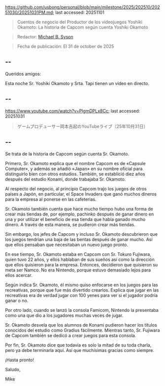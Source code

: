 https://github.com/usbong/personal/blob/main/milestone/2025/202510/20251030/20251031PM.md; last accessed: 20251101

> Cuentos de negocio del Productor de los videojuegos Yoshiki Okamoto: La historia de Capcom según cuenta Yoshiki Okamoto

> Redactor: [Michael B. Syson](https://www.linkedin.com/in/michaelsyson/)

> Fecha de publicación: El 31 de october de 2025

## --

Queridos amigos:

Esta noche Sr. Yoshiki Okamoto y Srta. Tapi tienen un vídeo en directo.

## --

https://www.youtube.com/watch?v=PlgmDPLx8Cc; last accessed: 20251031

> ゲームプロデューサー岡本吉起のYouTubeライブ（25年10月31日）

## --

Se trata de la historia de Capcom según cuenta Sr. Okamoto.

Primero, Sr. Okamoto explica que el nombre Capcom es de «Capsule Computer», y además se añadió «Japan» en su nombre oficial para distinguirlo bien con otros estudios. También, se establició diez años después del estudio Konami, donde trabajaba Sr. Okamoto.

Al respecto del negocio, al principio Capcom trajo los juegos de otros países a Japón, en particular, el Space Invaders que ganó muchos dineros para la empresa al ponerse en las cafeterias.

Sr. Okamoto también cuenta que hace mucho tiempo hubo una forma de crear más tiendas de, por ejemplo, pachinko después de ganar dinero en una y por utilizar el beneficio de esa tienda que había ganado mucho dinero. A través de esta manera, se pudieron crear más tiendas.

Sin embargo, los jefes de Capcom y incluso Sr. Okamoto descubrieron que los juegos tendrían una baja de las bentas después de ganar mucho. Así que ellos pensaban que necesitaban un nuevo juego pronto.

En ese tiempo, Sr. Okamoto estaba en Capcom con Sr. Tokuro Fujiwara, quien tuvo 22 años, y ellos hablaban de sus sueños así como la dirección que ellos quisieron para la empresa. Entonces, decidieron que quisieron su meta ser Namco. No era Nintendo, porque estuvo demasiado lejos para ellos acercar.

Según indica Sr. Okamoto, él mismo quiso enfocarse en los juegos para las recreativas, porque que fue más divertido crearlos. Explica que jugar en las recreativas era de verdad jugar con 100 yenes para ver si el jugador podría ganar o no.

Por otro lado, cuando se lanzó la consola Famicom, Nintendo la presentaba como una que dio a los jugadores muchas veces de jugar. 

Sr. Okamoto desvela que los alumnos de Konami pudieron hacer los títulos conocidos del estudio como Gradius fácilmente. Mientras tanto, Sr. Fujiwara de Capcom también se dedicó a crear juegos para esta consola.

Por fin, Sr. Okamoto dice que todavía es solo la mitad de su toda charla, pero ya debe terminarla aquí. Así que muchísimas gracias como siempre.

¡Hasta pronto!

Saludo,

Mike